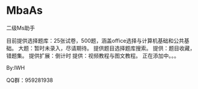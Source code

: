 # MbaAs
二级Ms助手

目前提供选择题库：25张试卷，500题，涵盖office选择与计算机基础和公共基础。
大题：暂时未录入，尽请期待。
提供题目选择题库搜索。
提供：题目收藏，错题集。
提供扩展：倒计时
提供：视频教程与图文教程。
正在添加中。。。

By:IWH

QQ群：959281938



